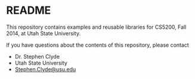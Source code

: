 # README #

This repository contains examples and reusable libraries for CS5200, Fall 2014, at Utah State University.

If you have questions about the contents of this repository, please contact

* Dr. Stephen Clyde
* Utah State University
* Stephen.Clyde@usu.edu